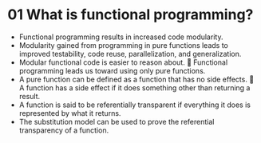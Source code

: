 # 01 What is functional programming?

- Functional programming results in increased code modularity. 
- Modularity gained from programming in pure functions leads to improved testability, code reuse, parallelization, and generalization. 
- Modular functional code is easier to reason about.  Functional programming leads us toward using only pure functions. 
- A pure function can be defined as a function that has no side effects.  A function has a side effect if it does something other than returning a result. 
- A function is said to be referentially transparent if everything it does is represented by what it returns.
- The substitution model can be used to prove the referential transparency of a function.
